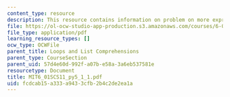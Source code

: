 ```yaml
---
content_type: resource
description: This resource contains information on problem on more expressions.
file: https://ol-ocw-studio-app-production.s3.amazonaws.com/courses/6-01sc-introduction-to-electrical-engineering-and-computer-science-i-spring-2011/fcdcab15a333a9433cfb2b4c2de2ea1a_MIT6_01SCS11_py5_1_1.pdf
file_type: application/pdf
learning_resource_types: []
ocw_type: OCWFile
parent_title: Loops and List Comprehensions
parent_type: CourseSection
parent_uid: 57d4e60d-992f-a07b-e58a-3a6eb537581e
resourcetype: Document
title: MIT6_01SCS11_py5_1_1.pdf
uid: fcdcab15-a333-a943-3cfb-2b4c2de2ea1a
---
```

